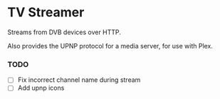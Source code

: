 # TV Streamer

Streams from DVB devices over HTTP.

Also provides the UPNP protocol for a media server, for use with Plex.

### TODO

- [ ] Fix incorrect channel name during stream
- [ ] Add upnp icons
